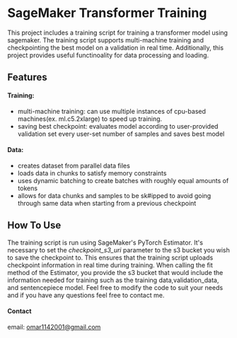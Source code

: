 # SageMaker Transformer Training
This project includes a training script for training a transformer model using sagemaker. The training script supports multi-machine training and checkpointing the best model on a validation in real time. Additionally, this project provides useful functinoality for data processing and loading.

## Features
#### Training:
  * multi-machine training: can use multiple instances of cpu-based machines(ex. ml.c5.2xlarge) to speed up training.
  * saving best checkpoint: evaluates model according to user-provided validation set every user-set number of samples and saves best model
#### Data:
  * creates dataset from parallel data files
  * loads data in chunks to satisfy memory constraints
  * uses dynamic batching to create batches with roughly equal amounts of tokens
  * allows for data chunks and samples to be sk#ipped to avoid going through same data when starting from a previous checkpoint
## How To Use
The training script is run using SageMaker's PyTorch Estimator. It's necessary to set the *checkpoint_s3_uri* parameter to the s3 bucket you wish to save the checkpoint to. This ensures that the training script uploads checkpoint information in real time during training. When calling the fit method of the Estimator, you provide the s3 bucket that would include the information needed for training such as the training data,validation_data, and sentencepiece model. Feel free to modify the code to suit your needs and if you have any questions feel free to contact me.

#### Contact
email: omar1142001@gmail.com

